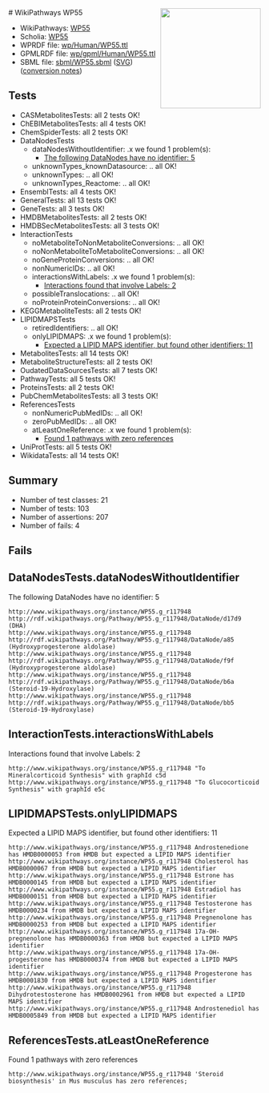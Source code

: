 <img style="float: right; width: 200px" src="../logo.png" />
# WikiPathways WP55

* WikiPathways: [WP55](https://identifiers.org/wikipathways:WP55)
* Scholia: [WP55](https://scholia.toolforge.org/wikipathways/WP55)
* WPRDF file: [wp/Human/WP55.ttl](../wp/Human/WP55.ttl)
* GPMLRDF file: [wp/gpml/Human/WP55.ttl](../wp/gpml/Human/WP55.ttl)
* SBML file: [sbml/WP55.sbml](../sbml/WP55.sbml) ([SVG](../sbml/WP55.svg)) ([conversion notes](../sbml/WP55.txt))

## Tests
* CASMetabolitesTests: all 2 tests OK!
* ChEBIMetabolitesTests: all 4 tests OK!
* ChemSpiderTests: all 2 tests OK!
* DataNodesTests
    * dataNodesWithoutIdentifier: .x we found 1 problem(s):
        * [The following DataNodes have no identifier: 5](#d2d32fa4)
    * unknownTypes_knownDatasource: .. all OK!
    * unknownTypes: .. all OK!
    * unknownTypes_Reactome: .. all OK!
* EnsemblTests: all 4 tests OK!
* GeneralTests: all 13 tests OK!
* GeneTests: all 3 tests OK!
* HMDBMetabolitesTests: all 2 tests OK!
* HMDBSecMetabolitesTests: all 3 tests OK!
* InteractionTests
    * noMetaboliteToNonMetaboliteConversions: .. all OK!
    * noNonMetaboliteToMetaboliteConversions: .. all OK!
    * noGeneProteinConversions: .. all OK!
    * nonNumericIDs: .. all OK!
    * interactionsWithLabels: .x we found 1 problem(s):
        * [Interactions found that involve Labels: 2](#630d2679)
    * possibleTranslocations: .. all OK!
    * noProteinProteinConversions: .. all OK!
* KEGGMetaboliteTests: all 2 tests OK!
* LIPIDMAPSTests
    * retiredIdentifiers: .. all OK!
    * onlyLIPIDMAPS: .x we found 1 problem(s):
        * [Expected a LIPID MAPS identifier, but found other identifiers: 11](#d0bfb679)
* MetabolitesTests: all 14 tests OK!
* MetaboliteStructureTests: all 2 tests OK!
* OudatedDataSourcesTests: all 7 tests OK!
* PathwayTests: all 5 tests OK!
* ProteinsTests: all 2 tests OK!
* PubChemMetabolitesTests: all 3 tests OK!
* ReferencesTests
    * nonNumericPubMedIDs: .. all OK!
    * zeroPubMedIDs: .. all OK!
    * atLeastOneReference: .x we found 1 problem(s):
        * [Found 1 pathways with zero references](#35eb778e)
* UniProtTests: all 5 tests OK!
* WikidataTests: all 14 tests OK!


## Summary

* Number of test classes: 21
* Number of tests: 103
* Number of assertions: 207
* Number of fails: 4

## Fails

<a name="d2d32fa4" />

## DataNodesTests.dataNodesWithoutIdentifier

The following DataNodes have no identifier: 5
```
http://www.wikipathways.org/instance/WP55.g_r117948 http://rdf.wikipathways.org/Pathway/WP55.g_r117948/DataNode/d17d9 (DHA)
http://www.wikipathways.org/instance/WP55.g_r117948 http://rdf.wikipathways.org/Pathway/WP55.g_r117948/DataNode/a85 (Hydroxyprogesterone aldolase)
http://www.wikipathways.org/instance/WP55.g_r117948 http://rdf.wikipathways.org/Pathway/WP55.g_r117948/DataNode/f9f (Hydroxyprogesterone aldolase)
http://www.wikipathways.org/instance/WP55.g_r117948 http://rdf.wikipathways.org/Pathway/WP55.g_r117948/DataNode/b6a (Steroid-19-Hydroxylase)
http://www.wikipathways.org/instance/WP55.g_r117948 http://rdf.wikipathways.org/Pathway/WP55.g_r117948/DataNode/bb5 (Steroid-19-Hydroxylase)
```

<a name="630d2679" />

## InteractionTests.interactionsWithLabels

Interactions found that involve Labels: 2
```
http://www.wikipathways.org/instance/WP55.g_r117948 "To Mineralcorticoid Synthesis" with graphId c5d
http://www.wikipathways.org/instance/WP55.g_r117948 "To Glucocorticoid Synthesis" with graphId e5c
```

<a name="d0bfb679" />

## LIPIDMAPSTests.onlyLIPIDMAPS

Expected a LIPID MAPS identifier, but found other identifiers: 11
```
http://www.wikipathways.org/instance/WP55.g_r117948 Androstenedione has HMDB0000053 from HMDB but expected a LIPID MAPS identifier
http://www.wikipathways.org/instance/WP55.g_r117948 Cholesterol has HMDB0000067 from HMDB but expected a LIPID MAPS identifier
http://www.wikipathways.org/instance/WP55.g_r117948 Estrone has HMDB0000145 from HMDB but expected a LIPID MAPS identifier
http://www.wikipathways.org/instance/WP55.g_r117948 Estradiol has HMDB0000151 from HMDB but expected a LIPID MAPS identifier
http://www.wikipathways.org/instance/WP55.g_r117948 Testosterone has HMDB0000234 from HMDB but expected a LIPID MAPS identifier
http://www.wikipathways.org/instance/WP55.g_r117948 Pregnenolone has HMDB0000253 from HMDB but expected a LIPID MAPS identifier
http://www.wikipathways.org/instance/WP55.g_r117948 17a-OH-pregnenolone has HMDB0000363 from HMDB but expected a LIPID MAPS identifier
http://www.wikipathways.org/instance/WP55.g_r117948 17a-OH-progesterone has HMDB0000374 from HMDB but expected a LIPID MAPS identifier
http://www.wikipathways.org/instance/WP55.g_r117948 Progesterone has HMDB0001830 from HMDB but expected a LIPID MAPS identifier
http://www.wikipathways.org/instance/WP55.g_r117948 Dihydrotestosterone has HMDB0002961 from HMDB but expected a LIPID MAPS identifier
http://www.wikipathways.org/instance/WP55.g_r117948 Androstenediol has HMDB0005849 from HMDB but expected a LIPID MAPS identifier
```

<a name="35eb778e" />

## ReferencesTests.atLeastOneReference

Found 1 pathways with zero references
```
http://www.wikipathways.org/instance/WP55.g_r117948 'Steroid biosynthesis' in Mus musculus has zero references; 
```

